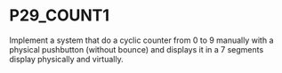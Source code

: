 # P29_COUNT1

Implement a system that do a cyclic counter from 0 to 9 manually with a physical pushbutton (without bounce) and displays it in a 7 segments display physically and virtually.
